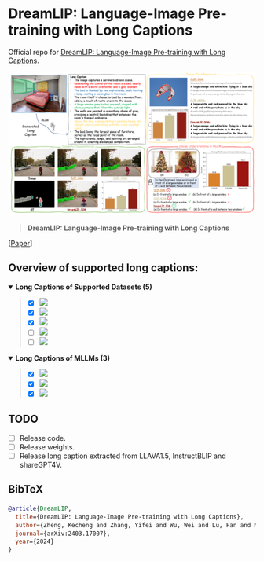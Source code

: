 # DreamLIP: Language-Image Pre-training with Long Captions
Official repo for [DreamLIP: Language-Image Pre-training with Long Captions]().


![timeline.jpg](figures/moti.png)

> **DreamLIP: Language-Image Pre-training with Long Captions** <br>

[//]: # (> [Kecheng Zheng]&#40;https://zkcys001.github.io/&#41;, [Yujun Shen]&#40;https://shenyujun.github.io/&#41; <br>)
[//]: # (> **xxx Track** <br>)

[[Paper](https://arxiv.org/pdf/2403.17007.pdf)]

## Overview of supported long captions:

<details open>
<summary><b>Long Captions of Supported Datasets (5)</b></summary>

> - [x] [![](https://img.shields.io/badge/CC3M-f4d5b3?style=for-the-badge)](https://ai.google.com/research/ConceptualCaptions/)
> - [x] [![](https://img.shields.io/badge/CC12M-d0e9ff?style=for-the-badge)](https://github.com/google-research-datasets/conceptual-12m)
> - [x] [![](https://img.shields.io/badge/YFCC15M-yellowgreen?style=for-the-badge)](https://github.com/Sense-GVT/DeCLIP/blob/main/docs/dataset_prepare.md)
> - [ ] [![](https://img.shields.io/badge/Laion-c2e2de?style=for-the-badge)](https://laion.ai/laion-5b-a-new-era-of-open-large-scale-multi-modal-datasets/)
> - [ ] [![](https://img.shields.io/badge/Coyo-854?style=for-the-badge)](https://github.com/kakaobrain/coyo-dataset)
</details>
<details open>
<summary><b>Long Captions of MLLMs (3)</b></summary>

> - [x] ![](https://img.shields.io/badge/InstructBLIP-f4d5b3?style=for-the-badge) 
> - [x] ![](https://img.shields.io/badge/LLAVA1.5-d0e9ff?style=for-the-badge) 
> - [x] ![](https://img.shields.io/badge/SHAREGPT4V-854?style=for-the-badge) 

</details>

## TODO

- [ ] Release code.
- [ ] Release weights.
- [ ] Release long caption extracted from LLAVA1.5, InstructBLIP and shareGPT4V.

[//]: # (## Acknowledgement)

## BibTeX

```bibtex
@article{DreamLIP,
  title={DreamLIP: Language-Image Pre-training with Long Captions},
  author={Zheng, Kecheng and Zhang, Yifei and Wu, Wei and Lu, Fan and Ma, Shuailei and Jin, Xin and Chen, Wei and Shen, Yujun},
  journal={arXiv:2403.17007},
  year={2024}
}
```

